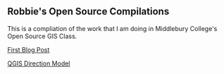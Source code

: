 ## Robbie's Open Source Compilations

This is a compliation of the work that I am doing in Middlebury College's Open Source GIS Class.

[First Blog Post](blogpost1.md)

[QGIS Direction Model](DisDirModel.md)
